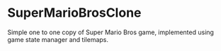 # SuperMarioBrosClone
Simple one to one copy of Super Mario Bros game, implemented using game state manager and tilemaps.

